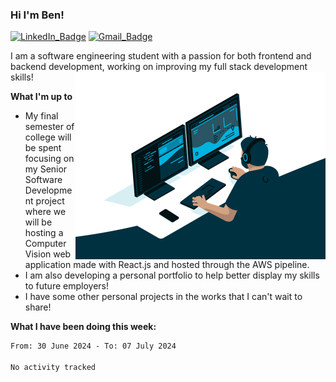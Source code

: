 ### Hi I'm Ben!

[![LinkedIn_Badge](https://img.shields.io/badge/LinkedIn-0077B5?style=for-the-badge&logo=linkedin&logoColor=white)](https://www.linkedin.com/in/benjamin-mcdonald-196465192/)
[![Gmail_Badge](https://img.shields.io/badge/Gmail-D14836?style=for-the-badge&logo=gmail&logoColor=white)](mailto:benhmcd@gmail.com)

I am a software engineering student with a passion for both frontend and backend development, working on improving my full stack development skills!
<img align="right" alt="GIF" src="https://github.com/benhmcd/benhmcd/blob/main/profile_gif.gif" width="400" height="300" />

**What I'm up to**
- My final semester of college will be spent focusing on my Senior Software Development project where we will be hosting a Computer Vision web application made with React.js and hosted through the AWS pipeline.
- I am also developing a personal portfolio to help better display my skills to future employers!
- I have some other personal projects in the works that I can't wait to share!

**What I have been doing this week:**
<!--START_SECTION:waka-->

```txt
From: 30 June 2024 - To: 07 July 2024

No activity tracked
```

<!--END_SECTION:waka-->
